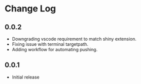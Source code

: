 # Change Log

## 0.0.2

- Downgrading vscode requirement to match shiny extension.
- Fixing issue with terminal targetpath.
- Adding workflow for automating pushing.

## 0.0.1

- Initial release